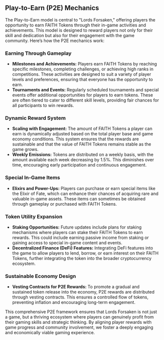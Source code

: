 ## Play-to-Earn (P2E) Mechanics
The Play-to-Earn model is central to "Lords Forsaken," offering players the opportunity to earn FAITH Tokens through their in-game activities and achievements. This model is designed to reward players not only for their skill and dedication but also for their engagement with the game community. Here’s how the P2E mechanics work:

### Earning Through Gameplay
- **Milestones and Achievements:** Players earn FAITH Tokens by reaching specific milestones, completing challenges, or achieving high ranks in competitions. These activities are designed to suit a variety of player levels and preferences, ensuring that everyone has the opportunity to earn.
- **Tournaments and Events:** Regularly scheduled tournaments and special events offer additional opportunities for players to earn tokens. These are often tiered to cater to different skill levels, providing fair chances for all participants to win rewards.

### Dynamic Reward System
- **Scaling with Engagement:** The amount of FAITH Tokens a player can earn is dynamically adjusted based on the total player base and game economy conditions. This system ensures that the rewards are sustainable and that the value of FAITH Tokens remains stable as the game grows.
- **Weekly Emissions:** Tokens are distributed on a weekly basis, with the amount available each week decreasing by 1.5%. This diminishes over time, encouraging early participation and continuous engagement.

### Special In-Game Items
- **Elixirs and Power-Ups:** Players can purchase or earn special items like the Elixir of Fate, which can enhance their chances of acquiring rare and valuable in-game assets. These items can sometimes be obtained through gameplay or purchased with FAITH Tokens.

### Token Utility Expansion
- **Staking Opportunities:** Future updates include plans for staking mechanisms where players can stake their FAITH Tokens to earn rewards. This could include earning passive income from staking or gaining access to special in-game content and events.
- **Decentralized Finance (DeFi) Features:** Integrating DeFi features into the game to allow players to lend, borrow, or earn interest on their FAITH Tokens, further integrating the token into the broader cryptocurrency ecosystem.

### Sustainable Economy Design
- **Vesting Contracts for P2E Rewards:** To promote a gradual and sustained token release into the economy, P2E rewards are distributed through vesting contracts. This ensures a controlled flow of tokens, preventing inflation and encouraging long-term engagement.

This comprehensive P2E framework ensures that Lords Forsaken is not just a game, but a thriving ecosystem where players can genuinely profit from their gaming skills and strategic thinking. By aligning player rewards with game progress and community involvement, we foster a deeply engaging and economically viable gaming experience.
